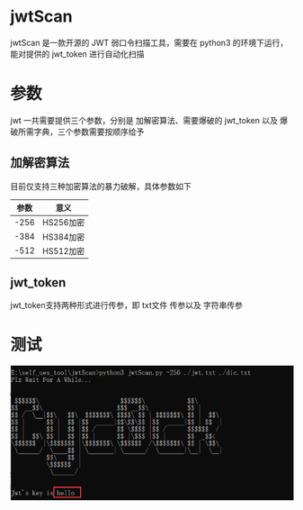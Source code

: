 # jwtScan

jwtScan 是一款开源的 JWT 弱口令扫描工具，需要在 python3 的环境下运行，能对提供的 jwt_token 进行自动化扫描

# 参数

jwt 一共需要提供三个参数，分别是 加解密算法、需要爆破的 jwt_token 以及 爆破所需字典，三个参数需要按顺序给予

## 加解密算法

目前仅支持三种加密算法的暴力破解，具体参数如下

| 参数 |   意义    |
| :--: | :-------: |
| -256 | HS256加密 |
| -384 | HS384加密 |
| -512 | HS512加密 |

## jwt_token

jwt_token支持两种形式进行传参，即 txt文件 传参以及 字符串传参

# 测试

![run](img/run.png)